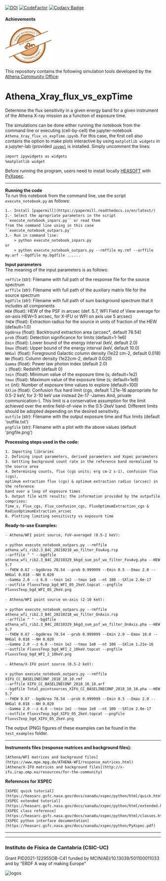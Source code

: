 [![DOI](https://zenodo.org/badge/352657169.svg)](https://zenodo.org/badge/latestdoi/352657169) [![CodeFactor](https://www.codefactor.io/repository/github/acoathena/aco_simuls/badge/main)](https://www.codefactor.io/repository/github/acoathena/aco_simuls/overview/main) [![Codacy Badge](https://app.codacy.com/project/badge/Grade/062a6019b14646a682320d2187b281f6)](https://www.codacy.com/gh/acoathena/aco_simuls/dashboard?utm_source=github.com&amp;utm_medium=referral&amp;utm_content=acoathena/aco_simuls&amp;utm_campaign=Badge_Grade)

#### Achievements
[![SQAaaS badge](https://github.com/EOSC-synergy/SQAaaS/raw/master/badges/badges_150x116/badge_software_bronze.png)](https://eu.badgr.com/public/assertions/fH9-pDR2SKCi3Hb9MfO58A "SQAaaS bronze badge achieved") 

This repository contains the following simulation tools developed by the [Athena Community Office](https://www.the-athena-x-ray-observatory.eu/):

# Athena_Xray_flux_vs_expTime

Determine the flux sensitivity in a given energy band for a given instrument of the Athena X-ray mission as a function of exposure time.

The simulations can be done either running the notebook from the command line or executing (cell-by-cell) the jupyter-notebook ``Athena_Xray_flux_vs_expTime.ipynb``. For this case, the first cell also contains the option to make plots interactive by using ``matplotlib widgets`` in a jupyter-lab (provided [``ipympl``](https://github.com/matplotlib/ipympl) is installed. Simply uncomment the lines:

```import ipywidgets as widgets```   
```%matplotlib widget```


Before running the program, users need to install locally [HEASOFT](https://heasarc.gsfc.nasa.gov/docs/software/heasoft/) with [PyXspec](https://heasarc.gsfc.nasa.gov/docs/xanadu/xspec/python/html/).

---

**Running the code**  
To run this notebook from the command line, use the script ``execute_notebook.py`` as follows:

    1.- Install [papermill](https://papermill.readthedocs.io/en/latest/)
    2.- Select the apropriate parameters in the script ``execute_notebook_inpars.py`` or read them 
    from the command line using in this case ``execute_notebook_outpars.py``
    3.- Run in command line:
        > python execute_notebook_inpars.py
    or
        > python execute_notebook_outpars.py --rmffile my.rmf --arffile my.arf --bgdfile my.bgdfile ...... 

**Input parameters**  
The meaning of the input parameters is as follows:

`rmffile` (str): Filename with full path of the response file for the source spectrum  
`arffile` (str): Filename with full path of the auxiliary matrix file for the source spectrum  
`bgdfile` (str): Filename with full path of sum background spectrum that it includes all components  
`HEW` (float): HEW of the PSF in arcsec (def. 5.7, WFI Field of View average for on-axis HEW=5 arcsec, for X-IFU or WFI on axis use 5 arcsec)  
`fHEW` (float): Extraction radius for the source in units of fraction of the HEW (default=1.0)  
`bgdArea` (float): Backtround extraction area (arcsec², default 78.54)  
`prob` (float): Detection significance for limits (default=1-1e6)  
`Emin` (float): Lower bound of the energy interval (keV, default 2.0)  
`Emax` (float): Upper bound of the energy interval (keV, default 10.0)  
`NHGal` (float): Foreground Galactic column density (1e22 cm-2, default 0.018)  
`NH` (float): Column density (1e22cm-2, default 0.020)  
`Gamma` (float): Power law photon index (default 2.0)  
`z` (float): Redshift (default 0)  
`tmin` (float): Minimum value of the exposure time (s; default=1e2)  
`tmax` (float): Maximum value of the exposure time (s; default=1e8)  
`nt` (int): Number of exposure time values to explore (default=100)  
`SXlim` (float): Confusion flux hard limit (cgs, default 1.21e-16 appropriate for 0.5-2 keV, 
for 2-10 keV use instead 2e-17 -James Aird, private communication-). This limit is a conservative 
assumption for the limit achieved over the entire field-of-view in the 0.5-2keV band. Different limits 
should be adopted depending on the desired sensitivity.  
`outfile` (str): Filename with the output exposure time and flux limits (default 'outfile.txt')  
`pngfile` (str): Filename with a plot with the above values (default 'pngfile.png')  
  
**Processing steps used in the code:**

    1. Importing libraries  
    2. Defining input parameters, derived parameters and Xspec parameters  
    3. Gettting background count rate in the reference band normalized to the source area  
    4. Determining counts, flux (cgs units; erg cm-2 s-1), confusion flux (cgs), 
    optimum extraction flux (cgs) & optimum extraction radius (arcsec) in the reference 
    band over a loop of exposure times  
    5. Output file with results: the information provided by the outpufile comprises: 
    Time_s, Flux_cgs, Flux_confusion_cgs, FluxOptimumExtraction_cgs & RadiusOptimumExtraction_arcsec  
    6. Plotting limiting sensitivity vs exposure time  

**Ready-to-use Examples:**  

    - Athena/WFI point source, FoV-averaged (0.5-2 keV):

    > python execute_notebook_outpars.py --rmffile athena_wfi_rib2.3_B4C_20210218_wo_filter_FovAvg.rsp
    --arffile " " --bgdfile athena_wfi_rib2.3_B4C_20210329_bkgd_sum_psf_wo_filter_FovAvg.pha --HEW 5.7
    --fHEW 0.67 --bgdArea 78.54 --prob 0.999999 --Emin 0.5 --Emax 2.0 --NHGal 0.018 --NH 0.020
    --Gamma 2.0 --z 6.0 --tmin 1e2 --tmax 1e8 --nt 100 --SXlim 2.0e-17
    --outfile FluxvsTexp_bgd_WFI_05_2keV.topcat --pngfile FluxvsTexp_bgd_WFI_05_2keV.png

    - Athena/WFI point source on-axis (2-10 keV):

    > python execute_notebook_outpars.py --rmffile athena_wfi_rib2.3_B4C_20210218_wo_filter_OnAxis.rsp
    --arffile " " --bgdfile athena_wfi_rib2.3_B4C_20210329_bkgd_sum_psf_wo_filter_OnAxis.pha --HEW 5.7
    --fHEW 0.67 --bgdArea 78.54 --prob 0.999999 --Emin 2.0 --Emax 10.0 --NHGal 0.018 --NH 0.020
    --Gamma 2.0 --z 6.0 --tmin 1e2 --tmax 1e8 --nt 100 --SXlim 1.21e-16
    --outfile FluxvsTexp_bgd_WFI_2_10keV.topcat --pngfile FluxvsTexp_bgd_WFI_2_10keV.png

    - Athena/X-IFU point source (0.5-2 keV):

    > python execute_notebook_outpars.py --rmffile XIFU_CC_BASELINECONF_2018_10_10.rmf
    --arffile XIFU_CC_BASELINECONF_2018_10_10.arf
    --bgdfile Total_pointsources_XIFU_CC_BASELINECONF_2018_10_10.pha --HEW 5.7
    --fHEW 0.67 --bgdArea 78.54 --prob 0.999999 --Emin 0.5 --Emax 2.0 --NHGal 0.018 --NH 0.020
    --Gamma 2.0 --z 6.0 --tmin 1e2 --tmax 1e8 --nt 100 --SXlim 2.0e-17
    --outfile FluxvsTexp_bgd_XIFU_05_2keV.topcat --pngfile FluxvsTexp_bgd_XIFU_05_2keV.png

The output (PNG) figures of these examples can be found in the ``test_examples`` folder.

---

**Instruments files (response matrices and background files):**

    [Athena/WFI matrices and background files](https://www.mpe.mpg.de/ATHENA-WFI/response_matrices.html)
    [Athena/X-IFU matrices and background files](http://x-ifu.irap.omp.eu/resources/for-the-community)

**References for XSPEC**

    [XSPEC quick tutorial](https://heasarc.gsfc.nasa.gov/docs/xanadu/xspec/python/html/quick.html)
    [XSPEC extended tutorial](https://heasarc.gsfc.nasa.gov/docs/xanadu/xspec/python/html/extended.html)
    [XSPEC class reference](https://heasarc.gsfc.nasa.gov/docs/xanadu/xspec/python/html/classes.html)
    [XSPEC python interface documentation](https://heasarc.gsfc.nasa.gov/docs/xanadu/xspec/python/PyXspec.pdf)
   
---
---

### Instituto de Física de Cantabria (CSIC-UC)

Grant PID2021-122955OB-C41 funded by MCIN/AEI/10.13039/501100011033 and by “ERDF A way of making Europe”

![logos](./logos/logos_small.png)
